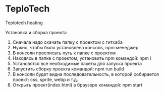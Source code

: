 # TeploTech
Teplotech heating

Установка и сборка проекта
1. Сначала надо скачать папку с проектом с гитхаба
2. Нужно, чтобы было установлена консоль, npm менеджер
3. В консоли просписать путь к папке с проектом 
4. Находясь в папке с проектом, установить npm командой: npm i
5. Установятся все необходимые пакеты для запуска проекта
6. Запустить сборку проекта командой: npm run build
7. В консоли будет видна последовательность, в которой собирается проект: css, sprite, webp и т.д. 
8. Открыть проект(index.html) в браузере командой: npm start
